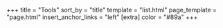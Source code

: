 +++
title = "Tools"
sort_by = "title"
template = "list.html"
page_template = "page.html"
insert_anchor_links = "left"
[extra]
color = "#89a"
+++
